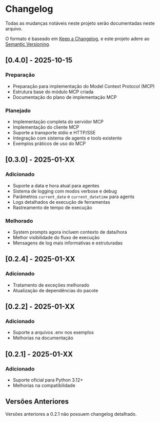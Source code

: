 # Changelog

Todas as mudanças notáveis neste projeto serão documentadas neste arquivo.

O formato é baseado em [Keep a Changelog](https://keepachangelog.com/pt-BR/1.0.0/),
e este projeto adere ao [Semantic Versioning](https://semver.org/lang/pt-BR/).

## [0.4.0] - 2025-10-15

### Preparação
- Preparação para implementação do Model Context Protocol (MCP)
- Estrutura base do módulo MCP criada
- Documentação do plano de implementação MCP

### Planejado
- Implementação completa do servidor MCP
- Implementação do cliente MCP
- Suporte a transporte stdio e HTTP/SSE
- Integração com sistema de agents e tools existente
- Exemplos práticos de uso do MCP

## [0.3.0] - 2025-01-XX

### Adicionado
- Suporte a data e hora atual para agentes
- Sistema de logging com modos verbose e debug
- Parâmetros `current_date` e `current_datetime` para agents
- Logs detalhados de execução de ferramentas
- Rastreamento de tempo de execução

### Melhorado
- System prompts agora incluem contexto de data/hora
- Melhor visibilidade do fluxo de execução
- Mensagens de log mais informativas e estruturadas

## [0.2.4] - 2025-01-XX

### Adicionado
- Tratamento de exceções melhorado
- Atualização de dependências do pacote

## [0.2.2] - 2025-01-XX

### Adicionado
- Suporte a arquivos .env nos exemplos
- Melhorias na documentação

## [0.2.1] - 2025-01-XX

### Adicionado
- Suporte oficial para Python 3.12+
- Melhorias na compatibilidade

## Versões Anteriores

Versões anteriores a 0.2.1 não possuem changelog detalhado.
